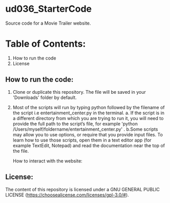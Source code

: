 # ud036_StarterCode
Source code for a Movie Trailer website.

# Table of Contents:
1. How to run the code
2. License


## How to run the code:

1. Clone or duplicate this repository. The file will be saved in your 'Downloads' folder by default.
2. Most of the scripts will run by typing python followed by the filename of the script i.e entertainment_center.py in the terminal.
   a. If the script is in a different directory from which you are trying to run it, you will need to provide the full path to the script’s file, for example 'python /Users/myself/foldername/entertainment_center.py' .
   b.Some scripts may allow you to use options, or require that you provide input files. To learn how to use those scripts, open them in a text editor app (for example TextEdit, Notepad) and read the documentation near the top of the file.

   How to interact with the website:

## License:
   The content of this repository is licensed under a GNU GENERAL PUBLIC LICENSE (https://choosealicense.com/licenses/gpl-3.0/#).
